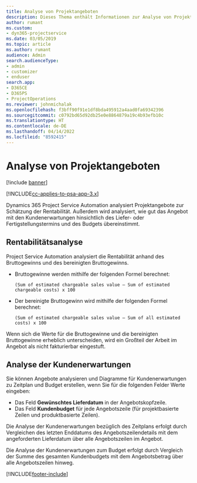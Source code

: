```yaml
---
title: Analyse von Projektangeboten
description: Dieses Thema enthält Informationen zur Analyse von Projektangeboten.
author: rumant
ms.custom:
- dyn365-projectservice
ms.date: 03/05/2019
ms.topic: article
ms.author: rumant
audience: Admin
search.audienceType:
- admin
- customizer
- enduser
search.app:
- D365CE
- D365PS
- ProjectOperations
ms.reviewer: johnmichalak
ms.openlocfilehash: f3bff90f91e1df8bda495912a4aad0fa69342396
ms.sourcegitcommit: c0792bd65d92db25e0e8864879a19c4b93efb10c
ms.translationtype: HT
ms.contentlocale: de-DE
ms.lasthandoff: 04/14/2022
ms.locfileid: "8592415"
---
```

# <a name="analysis-of-project-quotes"></a>Analyse von Projektangeboten

[!include [banner](../includes/psa-now-project-operations.md)]

[!INCLUDE[cc-applies-to-psa-app-3.x](../includes/cc-applies-to-psa-app-3x.md)]

Dynamics 365 Project Service Automation analysiert Projektangebote zur Schätzung der Rentabilität. Außerdem wird analysiert, wie gut das Angebot mit den Kundenerwartungen hinsichtlich des Liefer- oder Fertigstellungstermins und des Budgets übereinstimmt.

## <a name="profitability-analysis"></a>Rentabilitätsanalyse

Project Service Automation analysiert die Rentabilität anhand des Bruttogewinns und des bereinigten Bruttogewinns.

- Bruttogewinne werden mithilfe der folgenden Formel berechnet:

  `
    (Sum of estimated chargeable sales value – Sum of estimated chargeable costs) x 100
  `
- Der bereinigte Bruttogewinn wird mithilfe der folgenden Formel berechnet:

  `
    (Sum of estimated chargeable sales value – Sum of all estimated costs) x 100
  `

Wenn sich die Werte für die Bruttogewinne und die bereinigten Bruttogewinne erheblich unterscheiden, wird ein Großteil der Arbeit im Angebot als nicht fakturierbar eingestuft.

## <a name="analysis-of-customer-expectations"></a>Analyse der Kundenerwartungen

Sie können Angebote analysieren und Diagramme für Kundenerwartungen zu Zeitplan und Budget erstellen, wenn Sie für die folgenden Felder Werte eingeben:

- Das Feld **Gewünschtes Lieferdatum** in der Angebotskopfzeile.
- Das Feld **Kundenbudget** für jede Angebotszeile (für projektbasierte Zeilen und produktbasierte Zeilen).

Die Analyse der Kundenerwartungen bezüglich des Zeitplans erfolgt durch Vergleichen des letzten Enddatums des Angebotszeilendetails mit dem angeforderten Lieferdatum über alle Angebotszeilen im Angebot.

Die Analyse der Kundenerwartungen zum Budget erfolgt durch Vergleich der Summe des gesamten Kundenbudgets mit dem Angebotsbetrag über alle Angebotszeilen hinweg.


[!INCLUDE[footer-include](../includes/footer-banner.md)]
